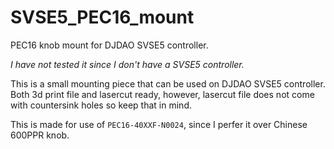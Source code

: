 # SVSE5_PEC16_mount
PEC16 knob mount for DJDAO SVSE5 controller.

*I have not tested it since I don't have a SVSE5 controller.*

This is a small mounting piece that can be used on DJDAO SVSE5 controller. Both 3d print file and lasercut ready, however, lasercut file does not come with countersink holes so keep that in mind.

This is made for use of `PEC16-40XXF-N0024`, since I perfer it over Chinese 600PPR knob.
